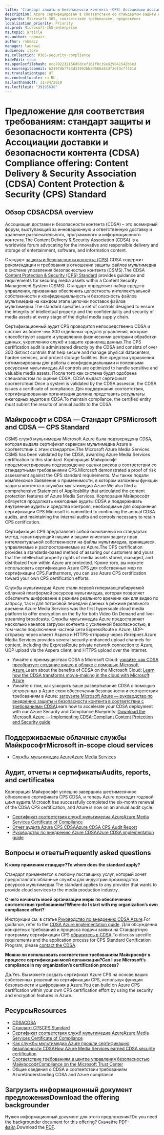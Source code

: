 ```yaml
---
title: 'Стандарт защиты и безопасности контента (CPS) Ассоциации доставки и безопасности контента (CDSA) '
description: Azure сертифицирован в соответствии со стандартом защиты контента и безопасности Ассоциации доставки и безопасности контента.
keywords: Microsoft 365, соответствие требованиям, предложения
localization_priority: Priority
ms.prod: Microsoft-365-enterprise
ms.topic: article
ms.author: robmazz
author: robmazz
manager: laurawi
audience: itpro
ms.collection: M365-security-compliance
hideEdit: true
ms.openlocfilehash: ecc702232156d6dcef161f0c19a829641542b6e3
ms.sourcegitcommit: b2197dbf723d11992bbad568a84df3ef3cff421d
ms.translationtype: HT
ms.contentlocale: ru-RU
ms.lasthandoff: 11/04/2019
ms.locfileid: "39195638"
---
```

# <a name="compliance-offering-content-delivery--security-association-cdsa-content-protection--security-cps-standard"></a><span data-ttu-id="c0de7-104">Предложение для соответствия требованиям: стандарт защиты и безопасности контента (CPS) Ассоциации доставки и безопасности контента (CDSA) </span><span class="sxs-lookup"><span data-stu-id="c0de7-104">Compliance offering: Content Delivery & Security Association (CDSA) Content Protection & Security (CPS) Standard</span></span>

## <a name="cdsa-overview"></a><span data-ttu-id="c0de7-105">Обзор CDSA</span><span class="sxs-lookup"><span data-stu-id="c0de7-105">CDSA overview</span></span>

<span data-ttu-id="c0de7-106">Ассоциация доставки и безопасности контента (CDSA) – это всемирный форум, выступающий за инновационную и ответственную доставку и хранение развлекательного, программного и информационного контента.</span><span class="sxs-lookup"><span data-stu-id="c0de7-106">The Content Delivery & Security Association (CDSA) is a worldwide forum advocating for the innovative and responsible delivery and storage of entertainment, software, and information content.</span></span>

<span data-ttu-id="c0de7-107">Стандарт [защиты и безопасности контента (CPS)](https://aka.ms/cdsa-standard) CDSA содержит рекомендации и требования в отношении защиты файлов мультимедиа в системе управления безопасностью контента (CSMS).</span><span class="sxs-lookup"><span data-stu-id="c0de7-107">The CDSA [Content Protection & Security (CPS) Standard](https://aka.ms/cdsa-standard) provides guidance and requirements for securing media assets within a Content Security Management System (CSMS).</span></span> <span data-ttu-id="c0de7-108">Стандарт определяет набор средств управления, призванных обеспечить целостность интеллектуальной собственности и конфиденциальность и безопасность файлов мультимедиа на каждом этапе цепочки поставок файлов мультимедиа.</span><span class="sxs-lookup"><span data-stu-id="c0de7-108">The standard specifies a set of controls designed to ensure the integrity of intellectual property and the confidentiality and security of media assets at every stage of the digital media supply chain.</span></span>

<span data-ttu-id="c0de7-109">Сертификационный аудит CPS проводится непосредственно CDSA и состоит из более чем 300 отдельных средств управления, которые способствуют защите и управлению физическими центрами обработки данных, укреплению служб и защите хранилищ данных.</span><span class="sxs-lookup"><span data-stu-id="c0de7-109">The CPS certification audit is administered directly by the CDSA and consists of over 300 distinct controls that help secure and manage physical datacenters, harden services, and protect storage facilities.</span></span> <span data-ttu-id="c0de7-110">Все средства управления оптимизированы для работы с конфиденциальными и полезными ресурсами мультимедиа.</span><span class="sxs-lookup"><span data-stu-id="c0de7-110">All controls are optimized to handle sensitive and valuable media assets.</span></span> <span data-ttu-id="c0de7-111">После того как система будет одобрена специалистом по оценке CDSA, CDSA выдаст сертификат соответствия.</span><span class="sxs-lookup"><span data-stu-id="c0de7-111">Once a system is validated by the CDSA assessor, the CDSA issues a certificate of compliance.</span></span> <span data-ttu-id="c0de7-112">Для поддержания соответствия, сертифицированная организация должна представить результаты ежегодных аудитов в CDSA.</span><span class="sxs-lookup"><span data-stu-id="c0de7-112">To maintain compliance, the certified entity must submit the results of annual audits to the CDSA.</span></span>

## <a name="microsoft-and-cdsa--cps-standard"></a><span data-ttu-id="c0de7-113">Майкрософт и CDSA — Стандарт CPS</span><span class="sxs-lookup"><span data-stu-id="c0de7-113">Microsoft and CDSA — CPS Standard</span></span>

<span data-ttu-id="c0de7-114">CSMS служб мультимедиа Microsoft Azure была подтверждена CDSA, которая выдала сертификат сервисам мультимедиа Azure в соответствии с этим стандартом.</span><span class="sxs-lookup"><span data-stu-id="c0de7-114">The Microsoft Azure Media Services CSMS has been validated by the CDSA, awarding Azure Media Services certification to this standard.</span></span> <span data-ttu-id="c0de7-115">Корпорация Майкрософт продемонстрировала подтверждение оценки рисков в соответствии со стандартными требованиями CPS.</span><span class="sxs-lookup"><span data-stu-id="c0de7-115">Microsoft demonstrated a proof of risk assessment against the CPS standard requirements.</span></span> <span data-ttu-id="c0de7-116">Мы также подали комплексное Заявление о применимости, в котором изложены функции защиты контента в службах мультимедиа Azure.</span><span class="sxs-lookup"><span data-stu-id="c0de7-116">We also filed a comprehensive Statement of Applicability that articulated the content protection features of Azure Media Services.</span></span> <span data-ttu-id="c0de7-117">Корпорация Майкрософт обязуется продолжать ежегодные аудиты CDSA и поддерживать внутренние аудиты и средства контроля, необходимые для сохранения сертификации CPS.</span><span class="sxs-lookup"><span data-stu-id="c0de7-117">Microsoft is committed to continuing the annual CDSA audits, and maintaining the internal audits and controls necessary to retain CPS certification.</span></span>

<span data-ttu-id="c0de7-118">Сертификация CPS представляет собой основанный на стандартах метод, гарантирующий нашим и вашим клиентам защиту прав интеллектуальной собственности на файлы мультимедиа, хранящиеся, управляемые и распространяемые из Azure.</span><span class="sxs-lookup"><span data-stu-id="c0de7-118">The CPS certification provides a standards-based method of assuring our customers and yours that the intellectual property rights of media assets stored, managed, and distributed from within Azure are protected.</span></span> <span data-ttu-id="c0de7-119">Кроме того, вы можете использовать сертификацию Azure CPS для собственных мер по сертификации CPS.</span><span class="sxs-lookup"><span data-stu-id="c0de7-119">Furthermore, you can use Azure CPS certification toward your own CPS certification efforts.</span></span>

<span data-ttu-id="c0de7-120">Службы мультимедиа Azure стали первой гипермасштабируемой облачной платформой ресурсов мультимедиа, которая позволяет обеспечить шифрование в режиме реального времени как для видео по запросу, так и для потоковой передачи данных в режиме реального времени.</span><span class="sxs-lookup"><span data-stu-id="c0de7-120">Azure Media Services was the first hyperscale cloud media platform to offer encryption on the fly for both Video On Demand and live-streaming broadcasts.</span></span> <span data-ttu-id="c0de7-121">Службы мультимедиа Azure предоставляют несколько каналов загрузки контента с усиленной безопасностью, в том числе подключение частной сети ExpressRoute к Azure, UDP-отправку через клиент Aspera и HTTPS-отправку через Интернет.</span><span class="sxs-lookup"><span data-stu-id="c0de7-121">Azure Media Services provides several security-enhanced upload channels for content, including the ExpressRoute private network connection to Azure, UDP upload via the Aspera client, and HTTPS upload over the Internet.</span></span>

- <span data-ttu-id="c0de7-122">Узнайте о преимуществах CDSA в Microsoft Cloud: [узнайте, как CDSA преобразует создание видео в облаке с помощью Microsoft Azure.](https://customers.microsoft.com/story/cdsa-nonprofit-azure-sharepoint-office365-mobility-security-en)</span><span class="sxs-lookup"><span data-stu-id="c0de7-122">Learn about the benefits of CDSA on the Microsoft Cloud: [Learn how the CDSA transforms movie-making in the cloud with Microsoft Azure](https://customers.microsoft.com/story/cdsa-nonprofit-azure-sharepoint-office365-mobility-security-en)</span></span>
- <span data-ttu-id="c0de7-123">Узнайте о том, как ускорить ваше развертывание CDSA с помощью встроенных в Azure схем обеспечения безопасности и соответствия требованиям в Azure: [загрузите Microsoft Azure — руководство по внедрению защиты и безопасности контента в соответствии с требованиями CDSA](https://gallery.technet.microsoft.com/Azure-Implementing-CDSA-8087c7a2)</span><span class="sxs-lookup"><span data-stu-id="c0de7-123">Learn how to accelerate your CDSA deployment with our Azure Security and Compliance Blueprints: [Download the Microsoft Azure — Implementing CDSA-Compliant Content Protection and Security guide](https://gallery.technet.microsoft.com/Azure-Implementing-CDSA-8087c7a2)</span></span>

## <a name="microsoft-in-scope-cloud-services"></a><span data-ttu-id="c0de7-124">Поддерживаемые облачные службы Майкрософт</span><span class="sxs-lookup"><span data-stu-id="c0de7-124">Microsoft in-scope cloud services</span></span>

- [<span data-ttu-id="c0de7-125">Службы мультимедиа Azure</span><span class="sxs-lookup"><span data-stu-id="c0de7-125">Azure Media Services</span></span>](https://aka.ms/AzureCompliance)

## <a name="audits-reports-and-certificates"></a><span data-ttu-id="c0de7-126">Аудит, отчеты и сертификаты</span><span class="sxs-lookup"><span data-stu-id="c0de7-126">Audits, reports, and certificates</span></span>

<span data-ttu-id="c0de7-127">Корпорация Майкрософт успешно завершила шестимесячное обновление сертификата CPS CDSA, и теперь Azure проходит годовой цикл аудита.</span><span class="sxs-lookup"><span data-stu-id="c0de7-127">Microsoft has successfully completed the six-month renewal of the CDSA CPS certification, and Azure is now on an annual audit cycle.</span></span>

- [<span data-ttu-id="c0de7-128">Сертификат соответствия служб мультимедиа Azure</span><span class="sxs-lookup"><span data-stu-id="c0de7-128">Azure Media Services Certificate of Compliance</span></span>](https://aka.ms/cdsa-cert)
- [<span data-ttu-id="c0de7-129">Отчет аудита Azure CPS CDSA</span><span class="sxs-lookup"><span data-stu-id="c0de7-129">Azure CDSA CPS Audit Report</span></span>](https://aka.ms/AzureCDSACPSAuditReport)
- [<span data-ttu-id="c0de7-130">Руководство по внедрению Azure CDSA</span><span class="sxs-lookup"><span data-stu-id="c0de7-130">Azure CDSA implementation guide</span></span>](https://aka.ms/AzureCDSAImplementationGuide)

## <a name="frequently-asked-questions"></a><span data-ttu-id="c0de7-131">Вопросы и ответы</span><span class="sxs-lookup"><span data-stu-id="c0de7-131">Frequently asked questions</span></span>

<span data-ttu-id="c0de7-132">**К кому применим стандарт?**</span><span class="sxs-lookup"><span data-stu-id="c0de7-132">**To whom does the standard apply?**</span></span>

<span data-ttu-id="c0de7-133">Стандарт применяется к любому поставщику услуг, который хочет предоставлять облачные службы для индустрии производства ресурсов мультимедиа.</span><span class="sxs-lookup"><span data-stu-id="c0de7-133">The standard applies to any provider that wants to provide cloud services to the media production industry.</span></span>

<span data-ttu-id="c0de7-134">**С чего начинать моей организации меры по обеспечению соответствия требованиям?**</span><span class="sxs-lookup"><span data-stu-id="c0de7-134">**Where do I start with my organization’s own compliance effort?**</span></span>

<span data-ttu-id="c0de7-135">Инструкции см. в статье [Руководство по внедрению CDSA Azure](https://aka.ms/cdsaprotectsecure).</span><span class="sxs-lookup"><span data-stu-id="c0de7-135">For guidance, refer to the [CDSA Azure implementation guide](https://aka.ms/cdsaprotectsecure).</span></span> <span data-ttu-id="c0de7-136">Для обсуждения конкретных требований и процесса подачи заявки на Стандартную программу сертификации CPS [обратитесь в CDSA](https://go.microsoft.com/fwlink/p/?linkid=2099484).</span><span class="sxs-lookup"><span data-stu-id="c0de7-136">To discuss specific requirements and the application process for CPS Standard Certification Program, please [contact the CDSA](https://go.microsoft.com/fwlink/p/?linkid=2099484).</span></span>

<span data-ttu-id="c0de7-137">**Можно ли использовать соответствие требованиям Майкрософт в процессе сертификации моей организации?**</span><span class="sxs-lookup"><span data-stu-id="c0de7-137">**Can I use Microsoft’s compliance in my organization’s certification process?**</span></span>

<span data-ttu-id="c0de7-138">Да.</span><span class="sxs-lookup"><span data-stu-id="c0de7-138">Yes.</span></span> <span data-ttu-id="c0de7-139">Вы можете создать сертификат Azure CPS на основе ваших собственных решений по сертификации CPS, используя функции безопасности и шифрования в Azure.</span><span class="sxs-lookup"><span data-stu-id="c0de7-139">You can build on Azure CPS certification within your own CPS certification effort by using the security and encryption features in Azure.</span></span>

## <a name="resources"></a><span data-ttu-id="c0de7-140">Ресурсы</span><span class="sxs-lookup"><span data-stu-id="c0de7-140">Resources</span></span>

- [<span data-ttu-id="c0de7-141">CDSA</span><span class="sxs-lookup"><span data-stu-id="c0de7-141">CDSA</span></span>](https://www.cdsaonline.org/)
- [<span data-ttu-id="c0de7-142">Стандарт CPS</span><span class="sxs-lookup"><span data-stu-id="c0de7-142">CPS Standard</span></span>](https://aka.ms/cdsa-standard)
- [<span data-ttu-id="c0de7-143">Сертификат соответствия служб мультимедиа Azure</span><span class="sxs-lookup"><span data-stu-id="c0de7-143">Azure Media Services Certificate of Compliance</span></span>](https://aka.ms/cdsa-cert)
- [<span data-ttu-id="c0de7-144">Как службы мультимедиа Azure прошли сертификацию безопасности CDSA</span><span class="sxs-lookup"><span data-stu-id="c0de7-144">How Azure Media Services earned CDSA security certification</span></span>](https://johndeutscher.com/2015/04/14/how-azure-media-services-earned-cdsa-security-certification/)
- [<span data-ttu-id="c0de7-145">Соответствие требованиям в центре управления безопасностью Майкрософт</span><span class="sxs-lookup"><span data-stu-id="c0de7-145">Compliance on the Microsoft Trust Center</span></span>](https://www.microsoft.com/trust-center/compliance/compliance-overview)
- <span data-ttu-id="c0de7-146">Общие сведения о CDSA и соответствии требованиям Azure</span><span class="sxs-lookup"><span data-stu-id="c0de7-146">Understanding CDSA and Azure compliance</span></span>

## <a name="download-the-offering-backgrounder"></a><span data-ttu-id="c0de7-147">Загрузить информационный документ предложения</span><span class="sxs-lookup"><span data-stu-id="c0de7-147">Download the offering backgrounder</span></span>

<span data-ttu-id="c0de7-148">Нужен информационный документ для этого предложения?</span><span class="sxs-lookup"><span data-stu-id="c0de7-148">Do you need the backgrounder document for this offering?</span></span> <span data-ttu-id="c0de7-149">Скачайте [PDF-файл](https://download.microsoft.com/download/2/6/3/263C244E-20A8-41B1-B2DA-2835E30CE92E/CDSA_Compliance_Backgrounder.pdf).</span><span class="sxs-lookup"><span data-stu-id="c0de7-149">Download the [PDF](https://download.microsoft.com/download/2/6/3/263C244E-20A8-41B1-B2DA-2835E30CE92E/CDSA_Compliance_Backgrounder.pdf).</span></span>

